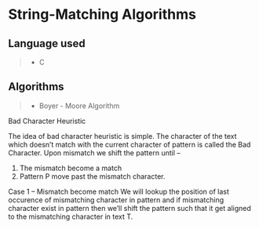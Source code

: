 # String-Matching Algorithms

## Language used

> - C

## Algorithms

> - Boyer - Moore Algorithm

Bad Character Heuristic

The idea of bad character heuristic is simple. The character of the text which doesn’t match with the current character of pattern is called the Bad Character. Upon mismatch we shift the pattern until –
1) The mismatch become a match
2) Pattern P move past the mismatch character.

Case 1 – Mismatch become match
We will lookup the position of last occurence of mismatching character in pattern and if mismatching character exist in pattern then we’ll shift the pattern such that it get aligned to the mismatching character in text T.

